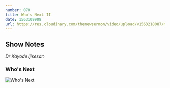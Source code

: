 ```yaml
---
number: 070
title: Who's Next II
date: 1563109908
url: https://res.cloudinary.com/thenewsermon/video/upload/v1563218087/messages/Who_is_Next_-_Pastor_Liam_Parker_Victoria_Orenze_Dunsin_Oyekan_Dr_Kay_Ijisesan.mp3
---
```


## Show Notes
_Dr Kayode Ijisesan_

### Who's Next

![Who's Next](https://res.cloudinary.com/thenewsermon/image/upload/v1563217929/sermon%20display%20pictures/Who_s_Next_Design_with_Dr.Kay_and_Victoria_Orenze_N.jpg)